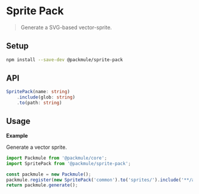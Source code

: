 # Sprite Pack

> Generate a SVG-based vector-sprite.

## Setup

```bash
npm install --save-dev @packmule/sprite-pack
```

## API

```ts
SpritePack(name: string)
    .include(glob: string)
    .to(path: string)
```

## Usage

**Example**

Generate a vector sprite.

```ts
import Packmule from '@packmule/core';
import SpritePack from '@packmule/sprite-pack';

const packmule = new Packmule();
packmule.register(new SpritePack('common').to('sprites/').include('**/assets/base/icons/common/*.svg'));
return packmule.generate();
```
